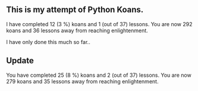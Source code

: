## This is my attempt of Python Koans.
I have completed 12 (3 %) koans and 1 (out of 37) lessons.
You are now 292 koans and 36 lessons away from reaching enlightenment.

I have only done this much so far.. 

## Update
You have completed 25 (8 %) koans and 2 (out of 37) lessons.
You are now 279 koans and 35 lessons away from reaching enlightenment.
